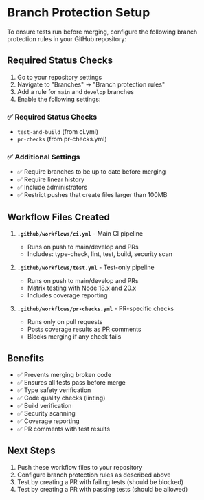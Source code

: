 # Branch Protection Setup

To ensure tests run before merging, configure the following branch protection rules in your GitHub repository:

## Required Status Checks

1. Go to your repository settings
2. Navigate to "Branches" → "Branch protection rules"
3. Add a rule for `main` and `develop` branches
4. Enable the following settings:

### ✅ Required Status Checks

- `test-and-build` (from ci.yml)
- `pr-checks` (from pr-checks.yml)

### ✅ Additional Settings

- ✅ Require branches to be up to date before merging
- ✅ Require linear history
- ✅ Include administrators
- ✅ Restrict pushes that create files larger than 100MB

## Workflow Files Created

1. **`.github/workflows/ci.yml`** - Main CI pipeline

   - Runs on push to main/develop and PRs
   - Includes: type-check, lint, test, build, security scan

2. **`.github/workflows/test.yml`** - Test-only pipeline

   - Runs on push to main/develop and PRs
   - Matrix testing with Node 18.x and 20.x
   - Includes coverage reporting

3. **`.github/workflows/pr-checks.yml`** - PR-specific checks
   - Runs only on pull requests
   - Posts coverage results as PR comments
   - Blocks merging if any check fails

## Benefits

- ✅ Prevents merging broken code
- ✅ Ensures all tests pass before merge
- ✅ Type safety verification
- ✅ Code quality checks (linting)
- ✅ Build verification
- ✅ Security scanning
- ✅ Coverage reporting
- ✅ PR comments with test results

## Next Steps

1. Push these workflow files to your repository
2. Configure branch protection rules as described above
3. Test by creating a PR with failing tests (should be blocked)
4. Test by creating a PR with passing tests (should be allowed)
